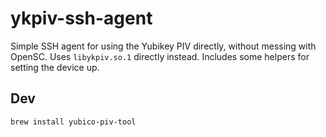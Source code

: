 # ykpiv-ssh-agent

Simple SSH agent for using the Yubikey PIV directly, without messing with OpenSC. Uses `libykpiv.so.1` directly instead. Includes some helpers for setting the device up.

## Dev

`brew install yubico-piv-tool`
